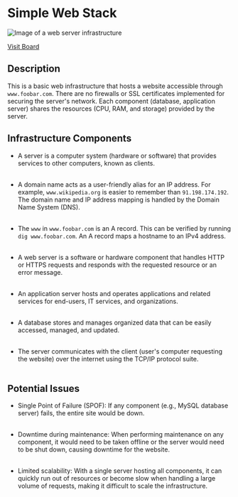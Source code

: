 # Simple Web Stack

![Image of a web server infrastructure](0-simple_web_stack.jpg)

[Visit Board](https://imgur.com/cZanpGP)

## Description

This is a basic web infrastructure that hosts a website accessible through `www.foobar.com`. There are no firewalls or SSL certificates implemented for securing the server's network. Each component (database, application server) shares the resources (CPU, RAM, and storage) provided by the server.

## Infrastructure Components

+ A server is a computer system (hardware or software) that provides services to other computers, known as clients.<br/><br/>

+ A domain name acts as a user-friendly alias for an IP address. For example, `www.wikipedia.org` is easier to remember than `91.198.174.192`. The domain name and IP address mapping is handled by the Domain Name System (DNS).<br/><br/>

+ The `www` in `www.foobar.com` is an A record. This can be verified by running `dig www.foobar.com`. An A record maps a hostname to an IPv4 address.<br/><br/>

+ A web server is a software or hardware component that handles HTTP or HTTPS requests and responds with the requested resource or an error message.<br/><br/>

+ An application server hosts and operates applications and related services for end-users, IT services, and organizations.<br/><br/>

+ A database stores and manages organized data that can be easily accessed, managed, and updated.<br/><br/>

+ The server communicates with the client (user's computer requesting the website) over the internet using the TCP/IP protocol suite.<br/><br/>

## Potential Issues

+ Single Point of Failure (SPOF): If any component (e.g., MySQL database server) fails, the entire site would be down.<br/><br/>

+ Downtime during maintenance: When performing maintenance on any component, it would need to be taken offline or the server would need to be shut down, causing downtime for the website.<br/><br/>

+ Limited scalability: With a single server hosting all components, it can quickly run out of resources or become slow when handling a large volume of requests, making it difficult to scale the infrastructure.
